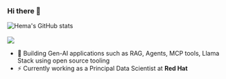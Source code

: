 ### Hi there 👋

![Hema's GitHub stats](https://github-readme-stats.vercel.app/api?username=hemajv&count_private=true&show_icons=true&theme=panda)
<br>
<br>
<img src ="https://github-readme-streak-stats.herokuapp.com?user=hemajv&theme=panda">


- 🔭 Building Gen-AI applications such as RAG, Agents, MCP tools, Llama Stack using open source tooling
- ⚡ Currently working as a Principal Data Scientist at **Red Hat**

